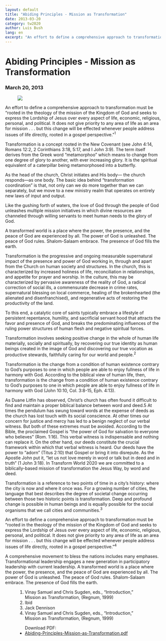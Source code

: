```yaml
---
layout: default
title: "Abiding Principles - Mission as Transformation"
date: 2013-03-20
category: tw2020
author: Luis Bush
lang: en
excerpt: "An effort to define a comprehensive approach to transformation must be “rooted in the theology of the mission of the Kingdom of God and seeks to express the Lordship of Jesus over every aspect of life, economic, religious, personal, and political. It does not give priority to any area of life as an area for mission . . . but this change will be effected whenever people address issues of life directly, rooted in a gospel perspective.”"
---
```

<h1>Abiding Principles - Mission as Transformation</h1>
<h3 id="article-date"><time datetime="2013-03-20">March 20, 2013</time></h3>
<figure class="pic-left">
  <img src="{{ site.baseurl }}/assets/images/2013-03-20/Abiding-Principles.png">
</figure>
<p>An effort to define a comprehensive approach to transformation must be “rooted in the theology of the mission of the Kingdom of God and seeks to express the Lordship of Jesus over every aspect of life, economic, religious, personal, and political. It does not give priority to any area of life as an area for mission . . . but this change will be effected whenever people address issues of life directly, rooted in a gospel perspective.”<sup>1</sup></p>

<p>Transformation is a concept rooted in the New Covenant (see John 4:14, Romans 12:2, 2 Corinthians 3:18, 5:17, and I John 3:9). The term itself derives from the Greek word “metamorphoo” which means to change from one degree of glory to another, with ever increasing glory. It is the spiritual equivalent of a caterpillar being metamorphosed into a butterfly.</p>

<p>As the head of the church, Christ initiates and His body— the church responds—as one body. The basic idea behind “transformation coordination” is that, not only can we do more together than we can separately, but we move to a new ministry realm that operates on entirely new laws of input and output.</p>

<p>Like the gushing forth of waters, the love of God through the people of God unleashes multiple mission initiatives in which divine resources are channeled through willing servants to meet human needs to the glory of God.</p>

<p>A transformed world is a place where the power, the presence, and the peace of God are experienced by all. The power of God is unleashed. The peace of God rules. Shalom-Salaam embrace. The presence of God fills the earth.</p>

<p>Transformation is the progressive and ongoing measurable supernatural impact of the presence and power of God working in, through and apart from the Church on human society and structures. In the church, this is characterized by increased holiness of life, reconciliation in relationships, and appetite for prayer and worship. In the culture, this may be characterized by pervasive awareness of the reality of God, a radical correction of social ills, a commensurate decrease in crime rates, supernatural blessing on local commerce, healing of the brokenhearted (the alienated and disenfranchised), and regenerative acts of restoring the productivity of the land.</p>

<p>To this end, a catalytic core of saints typically embrace a lifestyle of persistent repentance, humility, and sacrificial servant hood that attracts the favor and presence of God, and breaks the predominating influences of the ruling power structures of human flesh and negative spiritual forces.</p>

<p>Transformation involves seeking positive change in the whole of human life materially, socially and spiritually, by recovering our true identity as human beings created in the image of God and discovering our true vocation as productive stewards, faithfully caring for our world and people.<sup>2</sup></p>

<p>Transformation is the change from a condition of human existence contrary to God’s purposes to one in which people are able to enjoy fullness of life in harmony with God. According to the biblical view of human life, then, transformation is the change from a condition of human existence contrary to God’s purposes to one in which people are able to enjoy fullness of life in harmony with God (John 10:10, Col. 3:8-15, Eph. 4:13).</p>

<p>As Duane Litfin has observed, Christ’s church has often found it difficult to find and maintain a proper biblical balance between word and deed.5 At times the pendulum has swung toward words at the expense of deeds as the church has lost touch with its social conscience. At other times our concern for justice and mercy has led to a benign neglect of our verbal witness. But both of these extremes must be avoided. According to the Bible, the proclaimed Gospel is “the power of God for salvation to everyone who believes” (Rom. 1:16). This verbal witness is indispensable and nothing can replace it. On the other hand, our deeds constitute the crucial framework within which that verbal witness is heard. Our deeds have the power to “adorn” (Titus 2:10) that Gospel or bring it into disrepute. As the Apostle John put it, “let us not love merely in word or talk but in deed and in truth” (1 John 3:18). In Transform World 2020 we are committed to a biblically-based mission of transformation the Jesus Way, by word and deed.</p>

<p>Transformation is a reference to two points of time in a city’s history: where the city is now and where it once was. For a growing number of cities, the language that best describes the degree of societal change occurring between those two historic points is transformation. Deep and profound change is possible in human beings and is equally possible for the social organisms that we call cities and communities.<sup>3</sup></p>

<p>An effort to define a comprehensive approach to transformation must be “rooted in the theology of the mission of the Kingdom of God and seeks to express the Lordship of Jesus over every aspect of life, economic, religious, personal, and political. It does not give priority to any area of life as an area for mission . . . but this change will be effected whenever people address issues of life directly, rooted in a gospel perspective.”<sup>4</sup></p>

<p>A comprehensive movement to bless the nations includes many emphases. Transformational leadership engages a new generation in participatory leadership with current leadership. A transformed world is a place where the power, the presence, and the peace of God are experienced by all. The power of God is unleashed. The peace of God rules. Shalom-Salaam embrace. The presence of God fills the earth.</p>

<figure class="resource-links">
  <ol>
    <li>Vinay Samuel and Chris Sugden, eds., “Introduction,” Mission as Transformation, (Regnum, 1999)</li>
    <li>lbid</li>
    <li>Jack Dennison</li>
    <li>Vinay Samuel and Chris Sugden, eds., “Introduction,” Mission as Transformation, (Regnum, 1999)</li>
  </ol>
  <ul>Download PDF:
    <li><a href="{{ site.url }}{{ site.baseurl }}/assets/pdf/2013-03-20/Abiding-Principles-Mission-as-Transformation.pdf">Abiding-Principles-Mission-as-Transformation.pdf</a></li>
  </ul>
</figure>
